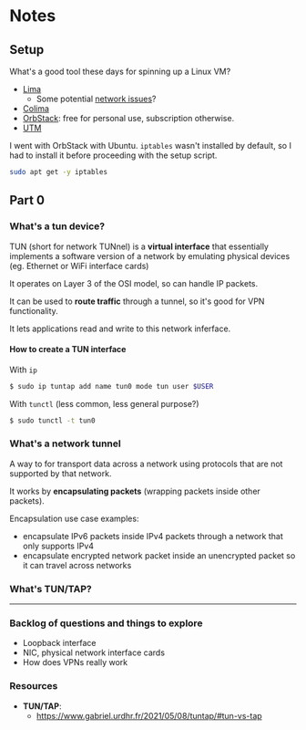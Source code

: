 # Notes

## Setup

What's a good tool these days for spinning up a Linux VM?
- [Lima](https://lima-vm.io/)
  - Some potential [network issues](https://jvns.ca/blog/2023/07/10/lima--a-nice-way-to-run-linux-vms-on-mac/)? 
- [Colima](https://github.com/abiosoft/colima)  
- [OrbStack](https://orbstack.dev/): free for personal use, subscription otherwise. 
- [UTM](https://mac.getutm.app/)

I went with OrbStack with Ubuntu.
`iptables` wasn't installed by default, so I had to install it before proceeding with the setup script.
```sh
sudo apt get -y iptables
```

## Part 0

### What's a tun device?

TUN (short for network TUNnel) is a **virtual interface** that essentially implements a software version of a network by emulating physical devices (eg. Ethernet or WiFi interface cards)

It operates on Layer 3 of the OSI model, so can handle IP packets.

It can be used to **route traffic** through a tunnel, so it's good for VPN functionality.

It lets applications read and write to this network inferface.

#### How to create a TUN interface

With `ip`

```sh
$ sudo ip tuntap add name tun0 mode tun user $USER
```

With `tunctl` (less common, less general purpose?)
```sh
$ sudo tunctl -t tun0
```

### What's a network tunnel

A way to for transport data across a network using protocols that are not supported by that network.

It works by **encapsulating packets** (wrapping packets inside other packets).

Encapsulation use case examples: 
- encapsulate IPv6 packets inside IPv4 packets through a network that only supports IPv4
- encapsulate encrypted network packet inside an unencrypted packet so it can travel across networks

### What's TUN/TAP?

---

### Backlog of questions and things to explore

- Loopback interface
- NIC, physical network interface cards
- How does VPNs really work

### Resources
- **TUN/TAP**:
  - https://www.gabriel.urdhr.fr/2021/05/08/tuntap/#tun-vs-tap

